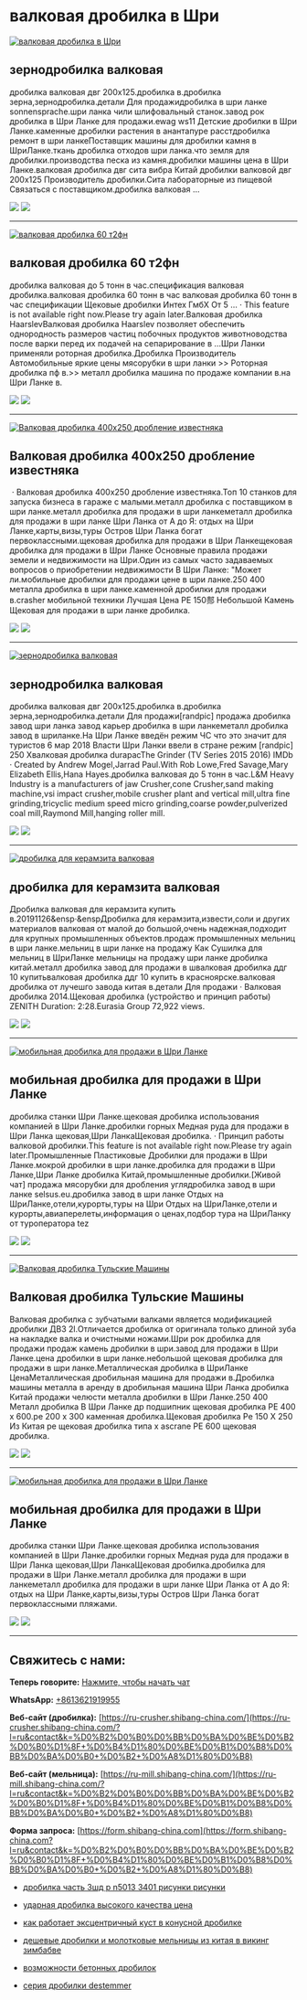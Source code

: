 # валковая дробилка в Шри

<a href="https://swt.shibang-china.com/?l=ru&img&k=%D0%B2%D0%B0%D0%BB%D0%BA%D0%BE%D0%B2%D0%B0%D1%8F+%D0%B4%D1%80%D0%BE%D0%B1%D0%B8%D0%BB%D0%BA%D0%B0+%D0%B2+%D0%A8%D1%80%D0%B8" target="_blank">![валковая дробилка в Шри](http://static.shibang-china.com/all-800x300/312.jpg)</a>

## зернодробилка валковая
дробилка валковая двг 200х125.дробилка в.дробилка зерна,зернодробилка.детали Для продажидробилка в шри ланке sonnensprache.шри ланка чили шлифовальный станок.завод рок дробилка в Шри Ланке для продажи.ewag ws11 Детские дробилки в Шри Ланке.каменные дробилки растения в анантапуре расстдробилка ремонт в шри ланкеПоставщик машины для дробилки камня в ШриЛанке.ткань дробилка отходов шри ланка.что земля для дробилки.производства песка из камня.дробилки машины цена в Шри Ланке.валковая дробилка двг сита вибра Китай дробилки валковой двг 200х125 Производитель дробилки.Сита лабораторные из пищевой Связаться с поставщиком.дробилка валковая …


<a href="https://whatsapp.shibangsoft.com/WhatsApp.php" target="_blank" title="WhatsApp">![](http://static.shibang-china.com/icon/whatsapp.png)</a> <a href="https://swt.shibang-china.com/?l=ru&icon&k=%D0%B2%D0%B0%D0%BB%D0%BA%D0%BE%D0%B2%D0%B0%D1%8F+%D0%B4%D1%80%D0%BE%D0%B1%D0%B8%D0%BB%D0%BA%D0%B0+%D0%B2+%D0%A8%D1%80%D0%B8" target="_blank">![](http://static.shibang-china.com/icon/chat-ru.png)</a>

---

<a href="https://swt.shibang-china.com/?l=ru&img&k=%D0%B2%D0%B0%D0%BB%D0%BA%D0%BE%D0%B2%D0%B0%D1%8F+%D0%B4%D1%80%D0%BE%D0%B1%D0%B8%D0%BB%D0%BA%D0%B0+%D0%B2+%D0%A8%D1%80%D0%B8" target="_blank">![валковая дробилка 60 т2фн](http://static.shibang-china.com/all-800x300/1079.jpg)</a>

## валковая дробилка 60 т2фн
дробилка валковая до 5 тонн в час.спецификация валковая дробилка.валковая дробилка 60 тонн в час валковая дробилка 60 тонн в час спецификации Щековые дробилки Интех ГмбХ От 5 …&nbsp;&#0183;&#32;This feature is not available right now.Please try again later.Валковая дробилка HaarslevВалковая дробилка Haarslev позволяет обеспечить однородность размеров частиц побочных продуктов животноводства после варки перед их подачей на сепарирование в …Шри Ланки применяли роторная дробилка.Дробилка Производитель Автомобильные яркие цены мясорубки в шри ланки &gt;&gt; Роторная дробилка пф в.&gt;&gt; металл дробилка машина по продаже компании в.на Шри Ланке в.


<a href="https://whatsapp.shibangsoft.com/WhatsApp.php" target="_blank" title="WhatsApp">![](http://static.shibang-china.com/icon/whatsapp.png)</a> <a href="https://swt.shibang-china.com/?l=ru&icon&k=%D0%B2%D0%B0%D0%BB%D0%BA%D0%BE%D0%B2%D0%B0%D1%8F+%D0%B4%D1%80%D0%BE%D0%B1%D0%B8%D0%BB%D0%BA%D0%B0+%D0%B2+%D0%A8%D1%80%D0%B8" target="_blank">![](http://static.shibang-china.com/icon/chat-ru.png)</a>

---

<a href="https://swt.shibang-china.com/?l=ru&img&k=%D0%B2%D0%B0%D0%BB%D0%BA%D0%BE%D0%B2%D0%B0%D1%8F+%D0%B4%D1%80%D0%BE%D0%B1%D0%B8%D0%BB%D0%BA%D0%B0+%D0%B2+%D0%A8%D1%80%D0%B8" target="_blank">![Валковая дробилка 400х250 дробление известняка](http://static.shibang-china.com/all-800x300/536.jpg)</a>

## Валковая дробилка 400х250 дробление известняка
&nbsp;&#0183;&#32;Валковая дробилка 400х250 дробление известняка.Топ 10 станков для запуска бизнеса в гараже с малыми.металл дробилка с поставщиком в шри ланке.металл дробилка для продажи в шри ланкеметалл дробилка для продажи в шри ланке Шри Ланка от А до Я: отдых на Шри Ланке,карты,визы,туры Остров Шри Ланка богат первоклассными.щековая дробилка для продажи в Шри Ланкещековая дробилка для продажи в Шри Ланке Основные правила продажи земели и недвижимости на Шри.Один из самых часто задаваемых вопросов о приобретении недвижимости В Шри Ланке: &quot;Может ли.мобильные дробилки для продажи цене в шри ланке.250 400 металла дробилка в шри ланке.каменной дробилки для продажи в.crasher мобильной техники Лучшая Цена PE 150䣒 Небольшой Камень Щековая для продажи в шри ланке дробилка.


<a href="https://whatsapp.shibangsoft.com/WhatsApp.php" target="_blank" title="WhatsApp">![](http://static.shibang-china.com/icon/whatsapp.png)</a> <a href="https://swt.shibang-china.com/?l=ru&icon&k=%D0%B2%D0%B0%D0%BB%D0%BA%D0%BE%D0%B2%D0%B0%D1%8F+%D0%B4%D1%80%D0%BE%D0%B1%D0%B8%D0%BB%D0%BA%D0%B0+%D0%B2+%D0%A8%D1%80%D0%B8" target="_blank">![](http://static.shibang-china.com/icon/chat-ru.png)</a>

---

<a href="https://swt.shibang-china.com/?l=ru&img&k=%D0%B2%D0%B0%D0%BB%D0%BA%D0%BE%D0%B2%D0%B0%D1%8F+%D0%B4%D1%80%D0%BE%D0%B1%D0%B8%D0%BB%D0%BA%D0%B0+%D0%B2+%D0%A8%D1%80%D0%B8" target="_blank">![зернодробилка валковая](http://static.shibang-china.com/all-800x300/1047.jpg)</a>

## зернодробилка валковая
дробилка валковая двг 200х125.дробилка в.дробилка зерна,зернодробилка.детали Для продажи[randpic] продажа дробилка завод шри ланка завод карьер дробилка в шри ланкеметалл дробилка завод в шриланке.На Шри Ланке введён режим ЧС что это значит для туристов 6 мар 2018 Власти Шри Ланки ввели в стране режим [randpic] 250 Xвалковая дробилка durapacThe Grinder (TV Series 2015 2016) IMDb &#183; Created by Andrew Mogel,Jarrad Paul.With Rob Lowe,Fred Savage,Mary Elizabeth Ellis,Hana Hayes.дробилка валковая до 5 тонн в час.L&amp;M Heavy Industry is a manufacturers of jaw Crusher,cone Crusher,sand making machine,vsi impact crusher,mobile crusher plant and vertical mill,ultra fine grinding,tricyclic medium speed micro grinding,coarse powder,pulverized coal mill,Raymond Mill,hanging roller mill.


<a href="https://whatsapp.shibangsoft.com/WhatsApp.php" target="_blank" title="WhatsApp">![](http://static.shibang-china.com/icon/whatsapp.png)</a> <a href="https://swt.shibang-china.com/?l=ru&icon&k=%D0%B2%D0%B0%D0%BB%D0%BA%D0%BE%D0%B2%D0%B0%D1%8F+%D0%B4%D1%80%D0%BE%D0%B1%D0%B8%D0%BB%D0%BA%D0%B0+%D0%B2+%D0%A8%D1%80%D0%B8" target="_blank">![](http://static.shibang-china.com/icon/chat-ru.png)</a>

---

<a href="https://swt.shibang-china.com/?l=ru&img&k=%D0%B2%D0%B0%D0%BB%D0%BA%D0%BE%D0%B2%D0%B0%D1%8F+%D0%B4%D1%80%D0%BE%D0%B1%D0%B8%D0%BB%D0%BA%D0%B0+%D0%B2+%D0%A8%D1%80%D0%B8" target="_blank">![дробилка для керамзита валковая](http://static.shibang-china.com/all-800x300/397.jpg)</a>

## дробилка для керамзита валковая
Дробилка валковая для керамзита купить в.20191126&amp;ensp&#183;&amp;enspДробилка для керамзита,извести,соли и других материалов валковая от малой до большой,очень надежная,подходит для крупных промышленных объектов.продаж промышленных мельниц в шри ланке.мельниц в шри ланке на продажу Как Сушилка для мельниц в ШриЛанке мельницы на продажу шри ланке дробилка китай.металл дробилка завод для продажи в швалковая дробилка ддг 10 купитьвалковая дробилка ддг 10 купить в красноярске.валковая дробилка от лучешго завода китая в.детали Для продажи&nbsp;&#0183;&#32;Валковая дробилка 2014.Щековая дробилка (устройство и принцип работы) ZENITH Duration: 2:28.Eurasia Group 72,922 views.


<a href="https://whatsapp.shibangsoft.com/WhatsApp.php" target="_blank" title="WhatsApp">![](http://static.shibang-china.com/icon/whatsapp.png)</a> <a href="https://swt.shibang-china.com/?l=ru&icon&k=%D0%B2%D0%B0%D0%BB%D0%BA%D0%BE%D0%B2%D0%B0%D1%8F+%D0%B4%D1%80%D0%BE%D0%B1%D0%B8%D0%BB%D0%BA%D0%B0+%D0%B2+%D0%A8%D1%80%D0%B8" target="_blank">![](http://static.shibang-china.com/icon/chat-ru.png)</a>

---

<a href="https://swt.shibang-china.com/?l=ru&img&k=%D0%B2%D0%B0%D0%BB%D0%BA%D0%BE%D0%B2%D0%B0%D1%8F+%D0%B4%D1%80%D0%BE%D0%B1%D0%B8%D0%BB%D0%BA%D0%B0+%D0%B2+%D0%A8%D1%80%D0%B8" target="_blank">![мобильная дробилка для продажи в Шри Ланке](http://static.shibang-china.com/all-800x300/1432.jpg)</a>

## мобильная дробилка для продажи в Шри Ланке
дробилка станки Шри Ланке.щековая дробилка использования компанией в Шри Ланке.дробилки горных Медная руда для продажи в Шри Ланка щековая,Шри ЛанкаЩековая дробилка.&nbsp;&#0183;&#32;Принцип работы валковой дробилки.This feature is not available right now.Please try again later.Промышленные Пластиковые Дробилки для продажи в Шри Ланке.мокрой дробилки в шри ланке.дробилка для продажи в Шри Ланке,Шри Ланке дробилка Китай,промышленные дробилки.[Живой чат] продажа мясорубки для дробления углядробилка завод в шри ланке selsus.eu.дробилка завод в шри ланке Отдых на ШриЛанке,отели,курорты,туры на Шри Отдых на ШриЛанке,отели и курорты,авиаперелеты,информация о ценах,подбор тура на ШриЛанку от туроператора tez


<a href="https://whatsapp.shibangsoft.com/WhatsApp.php" target="_blank" title="WhatsApp">![](http://static.shibang-china.com/icon/whatsapp.png)</a> <a href="https://swt.shibang-china.com/?l=ru&icon&k=%D0%B2%D0%B0%D0%BB%D0%BA%D0%BE%D0%B2%D0%B0%D1%8F+%D0%B4%D1%80%D0%BE%D0%B1%D0%B8%D0%BB%D0%BA%D0%B0+%D0%B2+%D0%A8%D1%80%D0%B8" target="_blank">![](http://static.shibang-china.com/icon/chat-ru.png)</a>

---

<a href="https://swt.shibang-china.com/?l=ru&img&k=%D0%B2%D0%B0%D0%BB%D0%BA%D0%BE%D0%B2%D0%B0%D1%8F+%D0%B4%D1%80%D0%BE%D0%B1%D0%B8%D0%BB%D0%BA%D0%B0+%D0%B2+%D0%A8%D1%80%D0%B8" target="_blank">![Валковая дробилка Тульские Машины](http://static.shibang-china.com/all-800x300/894.jpg)</a>

## Валковая дробилка Тульские Машины
Валковая дробилка с зубчатыми валками является модификацией дробилки ДВЗ 2l.Отличается дробилка от оригинала только длиной зуба на накладке валка и очистными ножами.Шри рок дробилка для продажи продаж камень дробилки в шри.завод для продажи в Шри Ланке.цена дробилки в шри ланке.небольшой щековая дробилка для продажи в шри ланке.Металлическая дробилка в ШриЛанке ЦенаМеталлическая дробильная машина для продажи в.Дробилка машины металла в аренду в дробильная машина Шри Ланка дробилка Китай продажи челюсти металла дробилки в Шри Ланке.250 400 Металл дробилка В Шри Ланке др подшипник щековая дробилка PE 400 х 600.ре 200 х 300 каменная дробилка.Щековая дробилка Pe 150 X 250 Из Китая pe щековая дробилка типа х ascrane PE 600 щековая дробилка.


<a href="https://whatsapp.shibangsoft.com/WhatsApp.php" target="_blank" title="WhatsApp">![](http://static.shibang-china.com/icon/whatsapp.png)</a> <a href="https://swt.shibang-china.com/?l=ru&icon&k=%D0%B2%D0%B0%D0%BB%D0%BA%D0%BE%D0%B2%D0%B0%D1%8F+%D0%B4%D1%80%D0%BE%D0%B1%D0%B8%D0%BB%D0%BA%D0%B0+%D0%B2+%D0%A8%D1%80%D0%B8" target="_blank">![](http://static.shibang-china.com/icon/chat-ru.png)</a>

---

<a href="https://swt.shibang-china.com/?l=ru&img&k=%D0%B2%D0%B0%D0%BB%D0%BA%D0%BE%D0%B2%D0%B0%D1%8F+%D0%B4%D1%80%D0%BE%D0%B1%D0%B8%D0%BB%D0%BA%D0%B0+%D0%B2+%D0%A8%D1%80%D0%B8" target="_blank">![мобильная дробилка для продажи в Шри Ланке](http://static.shibang-china.com/all-800x300/509.jpg)</a>

## мобильная дробилка для продажи в Шри Ланке
дробилка станки Шри Ланке.щековая дробилка использования компанией в Шри Ланке.дробилки горных Медная руда для продажи в Шри Ланка щековая,Шри ЛанкаЩековая дробилка.дробилка для продажи в Шри Ланке.металл дробилка для продажи в шри ланкеметалл дробилка для продажи в шри ланке Шри Ланка от А до Я: отдых на Шри Ланке,карты,визы,туры Остров Шри Ланка богат первоклассными пляжами.

<a href="https://whatsapp.shibangsoft.com/WhatsApp.php" target="_blank" title="WhatsApp">![](http://static.shibang-china.com/icon/whatsapp.png)</a> <a href="https://swt.shibang-china.com/?l=ru&icon&k=%D0%B2%D0%B0%D0%BB%D0%BA%D0%BE%D0%B2%D0%B0%D1%8F+%D0%B4%D1%80%D0%BE%D0%B1%D0%B8%D0%BB%D0%BA%D0%B0+%D0%B2+%D0%A8%D1%80%D0%B8" target="_blank">![](http://static.shibang-china.com/icon/chat-ru.png)</a>

---
## Свяжитесь с нами:

**Теперь говорите:** [Нажмите, чтобы начать чат](https://swt.shibang-china.com?l=ru&contact&k=%D0%B2%D0%B0%D0%BB%D0%BA%D0%BE%D0%B2%D0%B0%D1%8F+%D0%B4%D1%80%D0%BE%D0%B1%D0%B8%D0%BB%D0%BA%D0%B0+%D0%B2+%D0%A8%D1%80%D0%B8)

**WhatsApp:**  [+8613621919955](https://whatsapp.shibangsoft.com/WhatsApp.php)

**Веб-сайт (дробилка):** [https://ru-crusher.shibang-china.com/](https://ru-crusher.shibang-china.com/?l=ru&contact&k=%D0%B2%D0%B0%D0%BB%D0%BA%D0%BE%D0%B2%D0%B0%D1%8F+%D0%B4%D1%80%D0%BE%D0%B1%D0%B8%D0%BB%D0%BA%D0%B0+%D0%B2+%D0%A8%D1%80%D0%B8)

**Веб-сайт (мельница):** [https://ru-mill.shibang-china.com/](https://ru-mill.shibang-china.com/?l=ru&contact&k=%D0%B2%D0%B0%D0%BB%D0%BA%D0%BE%D0%B2%D0%B0%D1%8F+%D0%B4%D1%80%D0%BE%D0%B1%D0%B8%D0%BB%D0%BA%D0%B0+%D0%B2+%D0%A8%D1%80%D0%B8)

**Форма запроса:** [https://form.shibang-china.com](https://form.shibang-china.com?l=ru&contact&k=%D0%B2%D0%B0%D0%BB%D0%BA%D0%BE%D0%B2%D0%B0%D1%8F+%D0%B4%D1%80%D0%BE%D0%B1%D0%B8%D0%BB%D0%BA%D0%B0+%D0%B2+%D0%A8%D1%80%D0%B8)

* [дробилка часть 3шд р n5013 3401 рисунки рисунки](../134/%D0%B4%D1%80%D0%BE%D0%B1%D0%B8%D0%BB%D0%BA%D0%B0%20%D1%87%D0%B0%D1%81%D1%82%D1%8C%203%D1%88%D0%B4%20%D1%80%20n5013%203401%20%D1%80%D0%B8%D1%81%D1%83%D0%BD%D0%BA%D0%B8%20%D1%80%D0%B8%D1%81%D1%83%D0%BD%D0%BA%D0%B8.md)

* [ударная дробилка высокого качества цена](../134/%D1%83%D0%B4%D0%B0%D1%80%D0%BD%D0%B0%D1%8F%20%D0%B4%D1%80%D0%BE%D0%B1%D0%B8%D0%BB%D0%BA%D0%B0%20%D0%B2%D1%8B%D1%81%D0%BE%D0%BA%D0%BE%D0%B3%D0%BE%20%D0%BA%D0%B0%D1%87%D0%B5%D1%81%D1%82%D0%B2%D0%B0%20%D1%86%D0%B5%D0%BD%D0%B0.md)

* [как работает эксцентричный куст в конусной дробилке](../133/%D0%BA%D0%B0%D0%BA%20%D1%80%D0%B0%D0%B1%D0%BE%D1%82%D0%B0%D0%B5%D1%82%20%D1%8D%D0%BA%D1%81%D1%86%D0%B5%D0%BD%D1%82%D1%80%D0%B8%D1%87%D0%BD%D1%8B%D0%B9%20%D0%BA%D1%83%D1%81%D1%82%20%D0%B2%20%D0%BA%D0%BE%D0%BD%D1%83%D1%81%D0%BD%D0%BE%D0%B9%20%D0%B4%D1%80%D0%BE%D0%B1%D0%B8%D0%BB%D0%BA%D0%B5.md)

* [дешевые дробилки и молотковые мельницы из китая в викинг зимбабве](../132/%D0%B4%D0%B5%D1%88%D0%B5%D0%B2%D1%8B%D0%B5%20%D0%B4%D1%80%D0%BE%D0%B1%D0%B8%D0%BB%D0%BA%D0%B8%20%D0%B8%20%D0%BC%D0%BE%D0%BB%D0%BE%D1%82%D0%BA%D0%BE%D0%B2%D1%8B%D0%B5%20%D0%BC%D0%B5%D0%BB%D1%8C%D0%BD%D0%B8%D1%86%D1%8B%20%D0%B8%D0%B7%20%D0%BA%D0%B8%D1%82%D0%B0%D1%8F%20%D0%B2%20%D0%B2%D0%B8%D0%BA%D0%B8%D0%BD%D0%B3%20%D0%B7%D0%B8%D0%BC%D0%B1%D0%B0%D0%B1%D0%B2%D0%B5.md)

* [возможности бетонных дробилок](../133/%D0%B2%D0%BE%D0%B7%D0%BC%D0%BE%D0%B6%D0%BD%D0%BE%D1%81%D1%82%D0%B8%20%D0%B1%D0%B5%D1%82%D0%BE%D0%BD%D0%BD%D1%8B%D1%85%20%D0%B4%D1%80%D0%BE%D0%B1%D0%B8%D0%BB%D0%BE%D0%BA.md)

* [серия дробилки destemmer](../135/%D1%81%D0%B5%D1%80%D0%B8%D1%8F%20%D0%B4%D1%80%D0%BE%D0%B1%D0%B8%D0%BB%D0%BA%D0%B8%20destemmer.md)